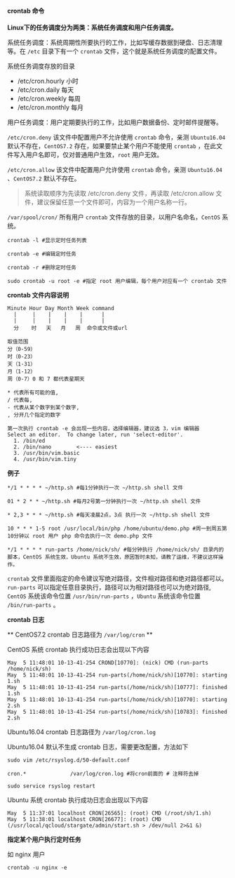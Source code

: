 #### crontab 命令

__Linux下的任务调度分为两类：系统任务调度和用户任务调度。__

系统任务调度：系统周期性所要执行的工作，比如写缓存数据到硬盘、日志清理等。在 `/etc` 目录下有一个 `crontab` 文件，这个就是系统任务调度的配置文件。

系统任务调度存放的目录

- /etc/cron.hourly  小时
- /etc/cron.daily   每天
- /etc/cron.weekly  每周
- /etc/cron.monthly 每月

用户任务调度：用户定期要执行的工作，比如用户数据备份、定时邮件提醒等。

`/etc/cron.deny`     该文件中配置用户不允许使用 `crontab` 命令，亲测 `Ubuntu16.04` 默认不存在，`CentOS7.2` 存在，如果要禁止某个用户不能使用 `crontab` ，在此文件写入用户名即可，仅对普通用户生效，`root` 用户无效。

`/etc/cron.allow`    该文件中配置用户允许使用 `crontab` 命令，亲测 `Ubuntu16.04` 、`CentOS7.2` 默认不存在。

> 系统读取顺序为先读取 /etc/cron.deny 文件，再读取 /etc/cron.allow 文件，建议保留任意一个文件即可，内容为一个用户名称一行。

`/var/spool/cron/`   所有用户 `crontab` 文件存放的目录，以用户名命名，`CentOS` 系统。

```
crontab -l #显示定时任务列表

crontab -e #编辑定时任务

crontab -r #删除定时任务

sudo crontab -u root -e #指定 root 用户编辑，每个用户对应有一个 crontab 文件
```

__crontab 文件内容说明__

```
Minute Hour Day Month Week command
  |     |    |    |    |      |
  |     |    |    |    |      |
  分    时   天   月   周  命令或文件或url

取值范围
分（0-59） 
时（0-23） 
天（1-31） 
月（1-12） 
周（0-7）0 和 7 都代表星期天

* 代表所有可能的值,
/ 代表每,
- 代表从某个数字到某个数字,
, 分开几个指定的数字

第一次执行 crontab -e 会出现一些内容，选择编辑器，建议选 3，vim 编辑器
Select an editor.  To change later, run 'select-editor'.
  1. /bin/ed
  2. /bin/nano        <---- easiest
  3. /usr/bin/vim.basic
  4. /usr/bin/vim.tiny

```

__例子__

```
*/1 * * * * ~/http.sh #每1分钟执行一次 ~/http.sh shell 文件

01 * 2 * * ~/http.sh #每月2号第一分钟执行一次 ~/http.sh shell 文件

* 2,3 * * * ~/http.sh #每天凌晨2点，3点 执行一次 ~/http.sh shell 文件

10 * * * 1-5 root /usr/local/bin/php /home/ubuntu/demo.php #周一到周五第10分钟以 root 用户 php 命令去执行一次 demo.php 文件

*/1 * * * * run-parts /home/nick/sh/ #每分钟执行 /home/nick/sh/ 目录内的脚本，CentOS 系统生效，Ubuntu 系统不生效，原因暂时未知，请教了运维，不建议这样操作。
```
`crontab` 文件里面指定的命令建议写绝对路径，文件相对路径和绝对路径都可以。
`run-parts` 可以指定任意目录执行，路径可以为相对路径也可以为绝对路径, `CentOS` 系统该命令位置 `/usr/bin/run-parts` ，`Ubuntu` 系统该命令位置 `/bin/run-parts` 。

__crontab 日志__

** CentOS7.2 crontab 日志路径为 `/var/log/cron`  **

CentOS 系统 crontab 执行成功日志会出现以下内容

```
May  5 11:48:01 10-13-41-254 CROND[10770]: (nick) CMD (run-parts /home/nick/sh)
May  5 11:48:01 10-13-41-254 run-parts(/home/nick/sh)[10770]: starting 1.sh
May  5 11:48:01 10-13-41-254 run-parts(/home/nick/sh)[10777]: finished 1.sh
May  5 11:48:01 10-13-41-254 run-parts(/home/nick/sh)[10770]: starting 2.sh
May  5 11:48:01 10-13-41-254 run-parts(/home/nick/sh)[10783]: finished 2.sh
```

Ubuntu16.04 crontab 日志路径为 `/var/log/cron.log`

Ubuntu16.04 默认不生成 crontab 日志，需要更改配置，方法如下

```
sudo vim /etc/rsyslog.d/50-default.conf 

cron.*              /var/log/cron.log #将cron前面的 # 注释符去掉

sudo service rsyslog restart
```

Ubuntu 系统 crontab 执行成功日志会出现以下内容

```
May  5 11:37:01 localhost CRON[26565]: (root) CMD (/root/sh/1.sh)
May  5 11:38:01 localhost CRON[26677]: (root) CMD (/usr/local/qcloud/stargate/admin/start.sh > /dev/null 2>&1 &)
```



**指定某个用户执行定时任务**

如 nginx 用户 

```
crontab -u nginx -e 
```

